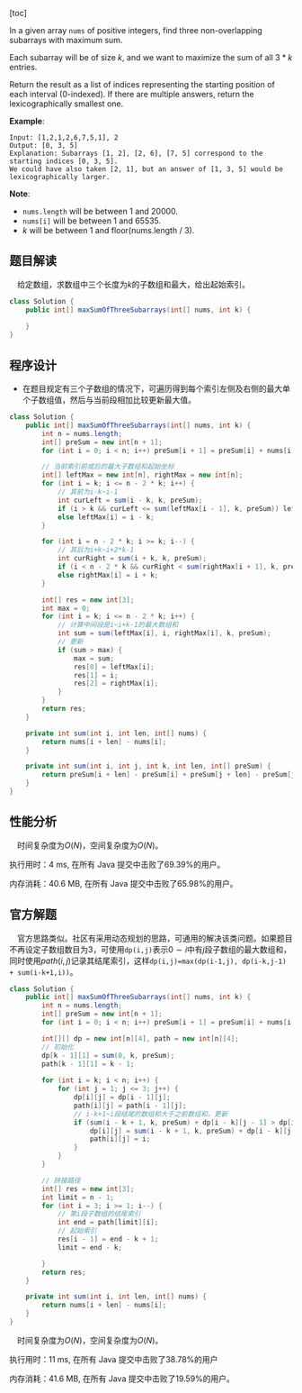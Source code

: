 [toc]

In a given array `nums` of positive integers, find three non-overlapping subarrays with maximum sum.

Each subarray will be of size $k$, and we want to maximize the sum of all $3*k$ entries.

Return the result as a list of indices representing the starting position of each interval (0-indexed). If there are multiple answers, return the lexicographically smallest one.



**Example**:

```
Input: [1,2,1,2,6,7,5,1], 2
Output: [0, 3, 5]
Explanation: Subarrays [1, 2], [2, 6], [7, 5] correspond to the starting indices [0, 3, 5].
We could have also taken [2, 1], but an answer of [1, 3, 5] would be lexicographically larger.
```



**Note**:

* `nums.length` will be between $1$ and $20000$.
* `nums[i]` will be between $1$ and $65535$.
* $k$ will be between $1$ and floor(nums.length / 3).



## 题目解读

&emsp;给定数组，求数组中三个长度为$k$的子数组和最大，给出起始索引。

```java
class Solution {
    public int[] maxSumOfThreeSubarrays(int[] nums, int k) {
        
    }
}
```

## 程序设计

* 在题目规定有三个子数组的情况下，可遍历得到每个索引左侧及右侧的最大单个子数组值，然后与当前段相加比较更新最大值。

```java
class Solution {
    public int[] maxSumOfThreeSubarrays(int[] nums, int k) {
        int n = nums.length;
        int[] preSum = new int[n + 1];
        for (int i = 0; i < n; i++) preSum[i + 1] = preSum[i] + nums[i];

        // 当前索引前或后的最大子数组和起始坐标
        int[] leftMax = new int[n], rightMax = new int[n];
        for (int i = k; i <= n - 2 * k; i++) {
            // 其前为i-k~i-1
            int curLeft = sum(i - k, k, preSum);
            if (i > k && curLeft <= sum(leftMax[i - 1], k, preSum)) leftMax[i] = leftMax[i - 1];
            else leftMax[i] = i - k;
        }

        for (int i = n - 2 * k; i >= k; i--) {
            // 其后为i+k~i+2*k-1
            int curRight = sum(i + k, k, preSum);
            if (i < n - 2 * k && curRight < sum(rightMax[i + 1], k, preSum)) rightMax[i] = rightMax[i + 1];
            else rightMax[i] = i + k;
        }

        int[] res = new int[3];
        int max = 0;
        for (int i = k; i <= n - 2 * k; i++) {
            // 计算中间段是i~i+k-1的最大数组和
            int sum = sum(leftMax[i], i, rightMax[i], k, preSum);
            // 更新
            if (sum > max) {
                max = sum;
                res[0] = leftMax[i];
                res[1] = i;
                res[2] = rightMax[i];
            }
        }
        return res;
    }

    private int sum(int i, int len, int[] nums) {
        return nums[i + len] - nums[i];
    }

    private int sum(int i, int j, int k, int len, int[] preSum) {
        return preSum[i + len] - preSum[i] + preSum[j + len] - preSum[j] + preSum[k + len] - preSum[k];
    }
}
```

## 性能分析

&emsp;时间复杂度为$O(N)$，空间复杂度为$O(N)$。

执行用时：4 ms, 在所有 Java 提交中击败了69.39%的用户。

内存消耗：40.6 MB, 在所有 Java 提交中击败了65.98%的用户。

## 官方解题

&emsp;官方思路类似。社区有采用动态规划的思路，可通用的解决该类问题。如果题目不再设定子数组数目为$3$，可使用`dp(i,j)`表示$0 \sim i$中有$j$段子数组的最大数组和，同时使用$path(i,j)$记录其结尾索引，这样`dp(i,j)=max(dp(i-1,j), dp(i-k,j-1) + sum(i-k+1,i))`。

```java
class Solution {
    public int[] maxSumOfThreeSubarrays(int[] nums, int k) {
        int n = nums.length;
        int[] preSum = new int[n + 1];
        for (int i = 0; i < n; i++) preSum[i + 1] = preSum[i] + nums[i];

        int[][] dp = new int[n][4], path = new int[n][4];
        // 初始化
        dp[k - 1][1] = sum(0, k, preSum);
        path[k - 1][1] = k - 1;
        
        for (int i = k; i < n; i++) {
            for (int j = 1; j <= 3; j++) {
                dp[i][j] = dp[i - 1][j];
                path[i][j] = path[i - 1][j];
                // i-k+1~i段结尾的数组和大于之前数组和，更新
                if (sum(i - k + 1, k, preSum) + dp[i - k][j - 1] > dp[i][j]) {
                    dp[i][j] = sum(i - k + 1, k, preSum) + dp[i - k][j - 1];
                    path[i][j] = i;
                }
            }
        }

        // 拼接路径
        int[] res = new int[3];
        int limit = n - 1;
        for (int i = 3; i >= 1; i--) {
            // 第i段子数组的结尾索引
            int end = path[limit][i];
            // 起始索引
            res[i - 1] = end - k + 1;
            limit = end - k;

        }
        return res;
    }

    private int sum(int i, int len, int[] nums) {
        return nums[i + len] - nums[i];
    }
}
```

&emsp;时间复杂度为$O(N)$，空间复杂度为$O(N)$。

执行用时：11 ms, 在所有 Java 提交中击败了38.78%的用户

内存消耗：41.6 MB, 在所有 Java 提交中击败了19.59%的用户。